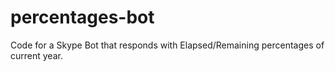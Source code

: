 # percentages-bot
Code for a Skype Bot that responds with Elapsed/Remaining percentages of current year.
